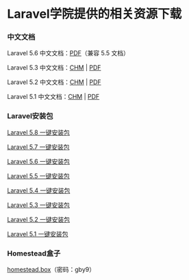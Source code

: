 # Laravel学院提供的相关资源下载

### 中文文档

Laravel 5.6 中文文档：[PDF](https://github.com/nonfu/laravel-resources/raw/master/docs/laravel-doc-5_6.pdf)（兼容 5.5 文档）

Laravel 5.3 中文文档：[CHM](https://github.com/nonfu/laravel-resources/raw/master/docs/Laravel-5-3-doc.CHM) | [PDF](https://github.com/nonfu/laravel-resources/raw/master/docs/Laravel-5_3-doc.pdf)

Laravel 5.2 中文文档：[CHM](https://github.com/nonfu/laravel-resources/raw/master/docs/laravel-5_2-doc.CHM) | [PDF](https://github.com/nonfu/laravel-resources/raw/master/docs/laravel-5_2-doc.pdf)

Laravel 5.1 中文文档：[CHM](https://github.com/nonfu/laravel-resources/raw/master/docs/Laravel_5.1_zh.chm) | [PDF](https://github.com/nonfu/laravel-resources/raw/master/docs/laravel-5_1-doc.pdf)

### Laravel安装包

[Laravel 5.8 一键安装包](https://github.com/nonfu/laravel-resources/raw/master/pkgs/laravel58.zip)

[Laravel 5.7 一键安装包](https://github.com/nonfu/laravel-resources/raw/master/pkgs/laravel57.zip)

[Laravel 5.6 一键安装包](https://github.com/nonfu/laravel-resources/raw/master/pkgs/laravel56.zip)

[Laravel 5.5 一键安装包](https://github.com/nonfu/laravel-resources/raw/master/pkgs/laravel55.zip)

[Laravel 5.4 一键安装包](https://github.com/nonfu/laravel-resources/raw/master/pkgs/laravel54.zip)

[Laravel 5.3 一键安装包](https://github.com/nonfu/laravel-resources/raw/master/pkgs/laravel-5_3.zip)

[Laravel 5.2 一键安装包](https://github.com/nonfu/laravel-resources/raw/master/pkgs/laravel52.zip)

[Laravel 5.1 一键安装包](https://github.com/nonfu/laravel-resources/raw/master/pkgs/laravel51.zip)

### Homestead盒子

[homestead.box](https://pan.baidu.com/s/1notL2Zpqs1kFPE3S27-XUw)（密码：gby9）
